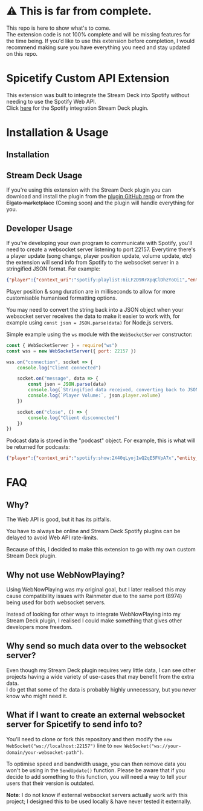 # ⚠️ This is far from complete.
This repo is here to show what's to come.
<br>
The extension code is not 100% complete and will be missing features for the time being. If you'd like to use this extension before completion, I would recommend making sure you have everything you need and stay updated on this repo.

# Spicetify Custom API Extension
This extension was built to integrate the Stream Deck into Spotify without needing to use the Spotify Web API.
<br>
Click [here](https://github.com/TomH5634142b7/Spotify-Integration-Stream-Deck-Plugin) for the Spotify integration Stream Deck plugin.

# Installation & Usage
## Installation

## Stream Deck Usage
If you're using this extension with the Stream Deck plugin you can download and install the plugin from the [plugin GitHub repo](https://github.com/TomH5634142b7/Spotify-Integration-Stream-Deck-Plugin) or from the ~~Elgato marketplace~~ (Coming soon) and the plugin will handle everything for you.

## Developer Usage
If you're developing your own program to communicate with Spotify, you'll need to create a websocket server listening to port 22157. Everytime there's a player update (song change, player position update, volume update, etc) the extension will send info from Spotify to the websocket server in a stringified JSON format.
For example:
```json
{"player":{"context_uri":"spotify:playlist:6iLF2D9RrXpqClDhzYoOi1","entity_uri":"spotify:playlist:6iLF2D9RrXpqClDhzYoOi1","has_context":true,"is_buffering":false,"is_muted":false,"is_playing":true,"is_shuffling":false,"position":128099,"repeat_state":"queue","speed":1,"volume":100},"track":{"album":{"images":{"standard":"spotify:image:ab67616d00001e02312aa00d3fac2260cbd77288","small":"spotify:image:ab67616d00004851312aa00d3fac2260cbd77288","large":"spotify:image:ab67616d0000b273312aa00d3fac2260cbd77288","xlarge":"spotify:image:ab67616d0000b273312aa00d3fac2260cbd77288"},"name":"Call of the Wild (Deluxe Version)","uri":"spotify:album:6JhuNA7potIMg6r29IVULP"},"artists":[{"name":"Powerwolf","uri":"spotify:artist:5HFkc3t0HYETL4JeEbDB1v"}],"podcast":null,"name":"Alive or Undead","duration":263373,"marked_for_download":true,"uri":"spotify:track:3OdjiboTFoyrNIKRkLswuD","playlist_track_index":233,"is_liked":false,"is_19_plus_only":false,"is_explicit":false,"is_local":false,"has_lyrics":true,"media_type":"audio","provider":"context","type":"track"},"queue":{"next_tracks":[]},"scapi_version":"1.0.0"}
```
Player position & song duration are in milliseconds to allow for more customisable humanised formatting options.

You may need to convert the string back into a JSON object when your websocket server receives the data to make it easier to work with, for example using `const json = JSON.parse(data)` for Node.js servers.

Simple example using the `ws` module with the `WebSocketServer` constructor:
```js
const { WebSocketServer } = require("ws")
const wss = new WebSocketServer({ port: 22157 })

wss.on("connection", socket => {
    console.log("Client connected")

    socket.on("message", data => {
        const json = JSON.parse(data)
        console.log(`Stringified data received, converting back to JSON:`, json)
        console.log(`Player Volume:`, json.player.volume)
    })

    socket.on("close", () => {
        console.log("Client disconnected")
    })
})
```

Podcast data is stored in the "podcast" object. For example, this is what will be returned for podcasts:
```json
{"player":{"context_uri":"spotify:show:2X40qLyoj1wQ2qE5FVpA7x","entity_uri":"spotify:show:2X40qLyoj1wQ2qE5FVpA7x","has_context":true,"is_buffering":false,"is_muted":false,"is_playing":true,"is_shuffling":false,"position":633289,"repeat_state":"off","speed":1,"volume":100},"track":{"album":{"images":{"standard":null,"small":null,"large":null,"xlarge":null}},"podcast":{"images":{"standard":"spotify:image:ab67656300005f1ff4e1783e86523c362b5489d8","small":"spotify:image:ab6765630000f68df4e1783e86523c362b5489d8","large":"spotify:image:ab6765630000ba8af4e1783e86523c362b5489d8","xlarge":"spotify:image:ab6765630000ba8af4e1783e86523c362b5489d8"},"name":"Distractible","uri":"spotify:show:2X40qLyoj1wQ2qE5FVpA7x"},"name":"Mark Is A Visionary [Bonus Episode]","duration":1200421,"marked_for_download":false,"uri":"spotify:episode:2wqWgWgXoVhW2d9bDFqgzA","playlist_track_index":4,"is_liked":false,"is_19_plus_only":false,"is_explicit":true,"has_lyrics":false,"media_type":"mixed","provider":"context","type":"episode"},"queue":{"next_tracks":[]},"scapi_version":"1.0.0"}
```

# FAQ
## Why?
The Web API is good, but it has its pitfalls.

You have to always be online and Stream Deck Spotify plugins can be delayed to avoid Web API rate-limits.

Because of this, I decided to make this extension to go with my own custom Stream Deck plugin.

## Why not use WebNowPlaying?
Using WebNowPlaying was my original goal, but I later realised this may cause compatibility issues with Rainmeter due to the same port (8974) being used for both websocket servers.

Instead of looking for other ways to integrate WebNowPlaying into my Stream Deck plugin, I realised I could make something that gives other developers more freedom.

## Why send so much data over to the websocket server?
Even though my Stream Deck plugin requires very little data, I can see other projects having a wide variety of use-cases that may benefit from the extra data.
<br>
I do get that some of the data is probably highly unnecessary, but you never know who might need it.

## What if I want to create an external websocket server for Spicetify to send info to?
You'll need to clone or fork this repository and then modify the `new WebSocket("ws://localhost:22157")` line to `new WebSocket("ws://your-domain/your-websocket-path")`.

To optimise speed and bandwidth usage, you can then remove data you won't be using in the `SendUpdate()` function. Please be aware that if you decide to add something to this function, you will need a way to tell your users that their version is outdated.

**Note**: I do not know if external websocket servers actually work with this project; I designed this to be used locally & have never tested it externally.
